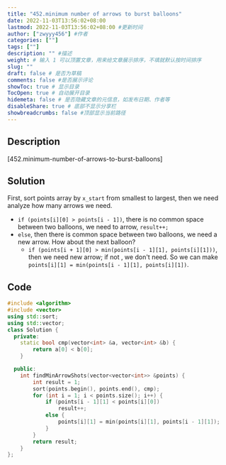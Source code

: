 ```yaml
---
title: "452.minimum number of arrows to burst balloons"
date: 2022-11-03T13:56:02+08:00
lastmod: 2022-11-03T13:56:02+08:00 #更新时间
author: ["zwyyy456"] #作者
categories: [""]
tags: [""]
description: "" #描述
weight: # 输入 1 可以顶置文章，用来给文章展示排序，不填就默认按时间排序
slug: ""
draft: false # 是否为草稿
comments: false #是否展示评论
showToc: true # 显示目录
TocOpen: true # 自动展开目录
hidemeta: false # 是否隐藏文章的元信息，如发布日期、作者等
disableShare: true # 底部不显示分享栏
showbreadcrumbs: false #顶部显示当前路径
---
```

## Description
[452.minimum-number-of-arrows-to-burst-balloons]

## Solution
First, sort points array by `x_start` from smallest to largest, then we need analyze how many arrows we need.

- `if (points[i][0] > points[i - 1])`, there is no common space between two balloons, we need to arrow, `result++;`
- `else`, then there is common space between two balloons, we need a new arrow. How about the next balloon?
    - `if (points[i + 1][0] > min(points[i - 1][1], points[i][1]))`, then we need new arrow; if not , we don't need. So we can make `points[i][1] = min(points[i - 1][1], points[i][1])`.

## Code
```cpp
#include <algorithm>
#include <vector>
using std::sort;
using std::vector;
class Solution {
  private:
    static bool cmp(vector<int> &a, vector<int> &b) {
        return a[0] < b[0];
    }

  public:
    int findMinArrowShots(vector<vector<int>> &points) {
        int result = 1;
        sort(points.begin(), points.end(), cmp);
        for (int i = 1; i < points.size(); i++) {
            if (points[i - 1][1] < points[i][0])
                result++;
            else {
                points[i][1] = min(points[i][1], points[i - 1][1]);
            }
        }
        return result;
    }
};
```

